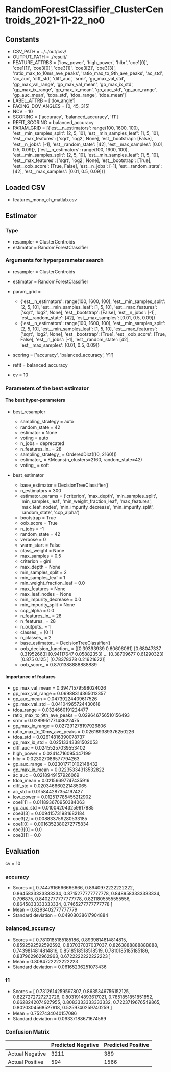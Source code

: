 # RandomForestClassifier_ClusterCentroids_2021-11-22_no0
## Constants
- CSV_PATH = ../../out/csv/
- OUTPUT_PATH = ./result/
- FEATURE_ATTRBS = ['low_power', 'high_power', 'hlbr', 'coe1[0]', 'coe1[1]', 'coe3[0]', 'coe3[1]', 'coe3[2]', 'coe3[3]', 'ratio_max_to_10ms_ave_peaks', 'ratio_max_to_9th_ave_peaks', 'ac_std', 'ac_auc', 'diff_std', 'diff_auc', 'srmr', 'gp_max_val_std', 'gp_max_val_range', 'gp_max_val_mean', 'gp_max_ix_std', 'gp_max_ix_range', 'gp_max_ix_mean', 'gp_auc_std', 'gp_auc_range', 'gp_auc_mean', 'tdoa_std', 'tdoa_range', 'tdoa_mean']
- LABEL_ATTRB = ['dov_angle']
- FACING_DOV_ANGLES = [0, 45, 315]
- NCV = 10
- SCORING = ['accuracy', 'balanced_accuracy', 'f1']
- REFIT_SCORING = balanced_accuracy
- PARAM_GRID = [{'est__n_estimators': range(100, 1600, 100), 'est__min_samples_split': [2, 5, 10], 'est__min_samples_leaf': [1, 5, 10], 'est__max_features': ['sqrt', 'log2', None], 'est__bootstrap': [False], 'est__n_jobs': [-1], 'est__random_state': [42], 'est__max_samples': [0.01, 0.5, 0.09]}, {'est__n_estimators': range(100, 1600, 100), 'est__min_samples_split': [2, 5, 10], 'est__min_samples_leaf': [1, 5, 10], 'est__max_features': ['sqrt', 'log2', None], 'est__bootstrap': [True], 'est__oob_score': [True, False], 'est__n_jobs': [-1], 'est__random_state': [42], 'est__max_samples': [0.01, 0.5, 0.09]}]

## Loaded CSV
- features_mono_ch_matlab.csv

## Estimator
### Type
- resampler = ClusterCentroids
- estimator = RandomForestClassifier

### Arguments for hyperparameter search
- resampler = ClusterCentroids
- estimator = RandomForestClassifier
- param_grid = 
	- {'est__n_estimators': range(100, 1600, 100), 'est__min_samples_split': [2, 5, 10], 'est__min_samples_leaf': [1, 5, 10], 'est__max_features': ['sqrt', 'log2', None], 'est__bootstrap': [False], 'est__n_jobs': [-1], 'est__random_state': [42], 'est__max_samples': [0.01, 0.5, 0.09]}
	- {'est__n_estimators': range(100, 1600, 100), 'est__min_samples_split': [2, 5, 10], 'est__min_samples_leaf': [1, 5, 10], 'est__max_features': ['sqrt', 'log2', None], 'est__bootstrap': [True], 'est__oob_score': [True, False], 'est__n_jobs': [-1], 'est__random_state': [42], 'est__max_samples': [0.01, 0.5, 0.09]}

- scoring = ['accuracy', 'balanced_accuracy', 'f1']
- refit = balanced_accuracy
- cv = 10

### Parameters of the best estimator
#### The best hyper-parameters
- best_resampler
	- sampling_strategy = auto
	- random_state = 42
	- estimator = None
	- voting = auto
	- n_jobs = deprecated
	- n_features_in_ = 28
	- sampling_strategy_ = OrderedDict([(0, 2160)])
	- estimator_ = KMeans(n_clusters=2160, random_state=42)
	- voting_ = soft

- best_estimator
	- base_estimator = DecisionTreeClassifier()
	- n_estimators = 300
	- estimator_params = ('criterion', 'max_depth', 'min_samples_split', 'min_samples_leaf', 'min_weight_fraction_leaf', 'max_features', 'max_leaf_nodes', 'min_impurity_decrease', 'min_impurity_split', 'random_state', 'ccp_alpha')
	- bootstrap = True
	- oob_score = True
	- n_jobs = -1
	- random_state = 42
	- verbose = 0
	- warm_start = False
	- class_weight = None
	- max_samples = 0.5
	- criterion = gini
	- max_depth = None
	- min_samples_split = 2
	- min_samples_leaf = 1
	- min_weight_fraction_leaf = 0.0
	- max_features = None
	- max_leaf_nodes = None
	- min_impurity_decrease = 0.0
	- min_impurity_split = None
	- ccp_alpha = 0.0
	- n_features_in_ = 28
	- n_features_ = 28
	- n_outputs_ = 1
	- classes_ = [0 1]
	- n_classes_ = 2
	- base_estimator_ = DecisionTreeClassifier()
	- oob_decision_function_ = [[0.39393939 0.60606061]
 [0.68047337 0.31952663]
 [0.94117647 0.05882353]
 ...
 [0.38709677 0.61290323]
 [0.875      0.125     ]
 [0.78378378 0.21621622]]
	- oob_score_ = 0.8701388888888889

#### Importance of features
- gp_max_val_mean = 0.39471579598024026
- gp_max_val_range = 0.06988314365013357
- gp_auc_mean = 0.04739224409617526
- gp_max_val_std = 0.04104965724430618
- tdoa_range = 0.0324660191224477
- ratio_max_to_9th_ave_peaks = 0.029646756510156493
- srmr = 0.028995177143622475
- gp_max_ix_range = 0.027291278197926806
- ratio_max_to_10ms_ave_peaks = 0.026189389376250226
- tdoa_std = 0.02614816390078737
- gp_max_ix_std = 0.02513343381502053
- diff_auc = 0.02455257039553402
- high_power = 0.02414716095447199
- hlbr = 0.023027086577794263
- gp_auc_range = 0.023017710102148432
- gp_max_ix_mean = 0.02235334313532822
- ac_auc = 0.0218949157926069
- tdoa_mean = 0.02156697747435916
- diff_std = 0.020346660221485065
- ac_std = 0.015844287354197427
- low_power = 0.012517785455212902
- coe1[1] = 0.011893670950384063
- gp_auc_std = 0.010042043259917885
- coe3[3] = 0.009415731981682184
- coe3[2] = 0.008833759280533185
- coe1[0] = 0.0016352380272775834
- coe3[0] = 0.0
- coe3[1] = 0.0

## Evaluation
cv = 10
### accuracy
- Scores = [ 0.7447916666666666, 0.8940972222222222, 0.8645833333333334, 0.8715277777777778, 0.8489583333333334, 0.796875, 0.8402777777777778, 0.8211805555555556, 0.8645833333333334, 0.7465277777777778 ]
- Mean = 0.8293402777777779
- Standard deviation = 0.04908038617904884

### balanced_accuracy
- Scores = [ 0.7810185185185186, 0.8939814814814815, 0.8592592592592592, 0.837037037037037, 0.8263888888888888, 0.7439814814814816, 0.8518518518518519, 0.7810185185185186, 0.837962962962963, 0.6722222222222223 ]
- Mean = 0.8084722222222223
- Standard deviation = 0.06165236251073436

### f1
- Scores = [ 0.7312614259597807, 0.8635346756152125, 0.8227272727272726, 0.8031914893617021, 0.7851851851851852, 0.6628242074927955, 0.8083333333333332, 0.7223719676549865, 0.8020304568527918, 0.5259740259740259 ]
- Mean = 0.7527434040157086
- Standard deviation = 0.09337188671674569

### Confusion Matrix
|  | Predicted Negative | Predicted Positive |
| --- | --- | --- |
| Actual Negative | 3211 | 389 |
| Actual Positive | 594 | 1566 |

      
